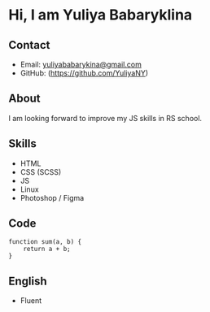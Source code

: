 # Hi, I am Yuliya Babaryklina

## Contact
- Email: yuliyababarykina@gmail.com
- GitHub: (https://github.com/YuliyaNY)

## About
I am looking forward to improve my JS skills in RS school.

## Skills
- HTML
- CSS (SCSS)
- JS
- Linux
- Photoshop / Figma

## Code
```
function sum(a, b) {
    return a + b;
}
```
## English
- Fluent



